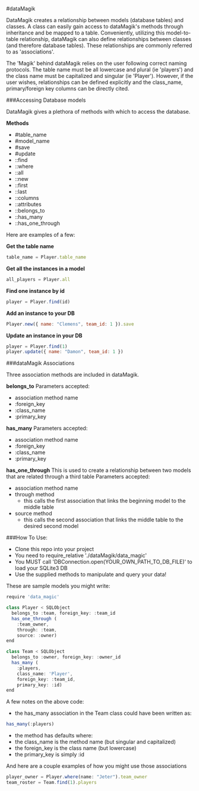 #dataMagik

DataMagik creates a relationship between models (database tables) and classes. A class can easily
gain access to dataMagik's methods through inheritance and be mapped to a table. Conveniently, utilizing this
model-to-table relationship, dataMagik can also define relationships between classes (and therefore database tables).
These relationships are commonly referred to as 'associations'.

The 'Magik' behind dataMagik relies on the user following correct naming protocols. The table name must
be all lowercase and plural (ie 'players') and the class name must be capitalized and singular (ie 'Player'). However,
if the user wishes, relationships can be defined explicitly and the class_name, primary/foreign key columns can be directly
cited.


###Accessing Database models

DataMagik gives a plethora of methods with which to access the database.

**Methods**
- #table_name
- #model_name
- #save
- #update
- ::find
- ::where
- ::all
- ::new
- ::first
- ::last
- ::columns
- ::attributes
- ::belongs_to
- ::has_many
- ::has_one_through

Here are examples of a few:

**Get the table name**

```javascript
table_name = Player.table_name
```

**Get all the instances in a model**

```javascript
all_players = Player.all
```

**Find one instance by id**

```javascript
player = Player.find(id)
```

**Add an instance to your DB**

```javascript
Player.new({ name: "Clemens", team_id: 1 }).save
```

**Update an instance in your DB**

```javascript
player = Player.find(1)
player.update({ name: "Damon", team_id: 1 })
```


###dataMagik Associations

Three association methods are included in dataMagik.

**belongs_to**
Parameters accepted:
- association method name
- :foreign_key
- :class_name
- :primary_key

**has_many**
Parameters accepted:
- association method name
- :foreign_key
- :class_name
- :primary_key

**has_one_through**
This is used to create a relationship between two models that are related through a third table
Parameters accepted:
- association method name
- through method
  - this calls the first association that links the beginning model to the middle table
- source method
  - this calls the second association that links the middle table to the desired second model

###How To Use:

- Clone this repo into your project
- You need to require_relative './dataMagik/data_magic'
- You MUST call 'DBConnection.open(YOUR_OWN_PATH_TO_DB_FILE)' to load your SQLite3 DB
- Use the supplied methods to manipulate and query your data!

These are sample models you might write:

```javascript
require 'data_magic'

class Player < SQLObject
  belongs_to :team, foreign_key: :team_id
  has_one_through (
    :team_owner,
    through: :team,
    source: :owner)
end

class Team < SQLObject
  belongs_to :owner, foreign_key: :owner_id
  has_many (
    :players,
    class_name: 'Player',
    foreign_key: :team_id,
    primary_key: :id)
end
```
A few notes on the above code:
- the has_many association in the Team class could have been written as:
``` javascript
has_many(:players)
```
- the method has defaults where:
 - the class_name is the method name (but singular and capitalized)
 - the foreign_key is the class name (but lowercase)
 - the primary_key is simply :id


And here are a couple examples of how you might use those associations

```javascript
player_owner = Player.where(name: "Jeter").team_owner
team_roster = Team.find(1).players
```
